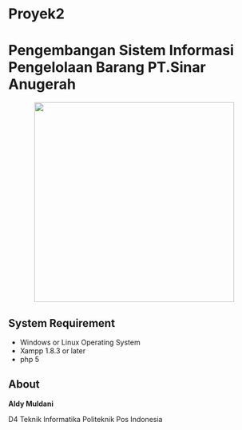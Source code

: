 # Proyek2

# Pengembangan Sistem Informasi Pengelolaan Barang PT.Sinar Anugerah 

<p align="center">
  <img src="/Img/GIS.jpg" width="400px">
</p>

## System Requirement
* Windows or Linux Operating System
* Xampp 1.8.3 or later
* php 5

## About
**Aldy Muldani**

D4 Teknik Informatika Politeknik Pos Indonesia
